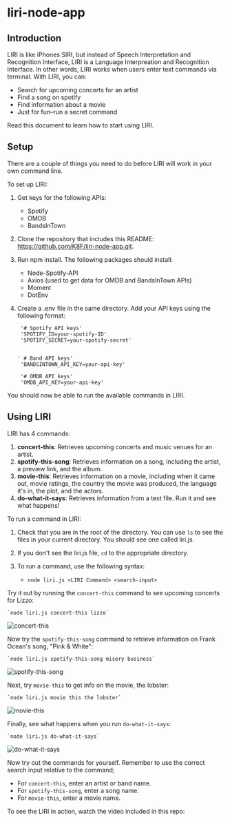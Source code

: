 # liri-node-app

## Introduction

LIRI is like iPhones SIRI, but instead of Speech Interpretation and Recognition Interface, LIRI is a Language Interpreation and Recognition Interface. In other words, LIRI works when users enter text commands via terminal. With LIRI, you can: 

* Search for upcoming concerts for an artist
* Find a song on spotify
* Find information about a movie
* Just for fun–run a secret command

Read this document to learn how to start using LIRI. 

## Setup

There are a couple of things you need to do before LIRI will work in your own command line. 

To set up LIRI: 

1. Get keys for the following APIs: 
    
    * Spotify
    * OMDB
    * BandsInTown
    
1. Clone the repository that includes this README: https://github.com/K8F/liri-node-app.git. 
1. Run npm install. The following packages should install: 

    * Node-Spotify-API
    * Axios (used to get data for OMDB and BandsInTown APIs)
    * Moment
    * DotEnv
    
1. Create a .env file in the same directory. Add your API keys using the following format: 

        '# Spotify API keys'
        'SPOTIFY_ID=your-spotify-ID'
        'SPOTIFY_SECRET=your-spotify-secret'
        

       ' # Band API keys'
        'BANDSINTOWN_API_KEY=your-api-key'

        '# OMDB API keys'
        'OMDB_API_KEY=your-api-key'
        
You should now be able to run the available commands in LIRI. 

## Using LIRI

LIRI has 4 commands: 

1. **concert-this**:  Retrieves upcoming concerts and music venues for an artist. 
1. **spotify-this-song**: Retrieves information on a song, including the artist, a preview link, and the album.
1. **movie-this**: Retrieves information on a movie, including when it came out, movie ratings, the country the movie was produced, the language it's in, the  plot, and the actors. 
1. **do-what-it-says**: Retrieves information from a text file. Run it and see what happens!

To run a command in LIRI: 
1. Check that you are in the root of the directory.  You can use `ls` to see the files in your current directory. You should see one called liri.js. 
2. If you don't see the liri.js file, `cd` to the appropriate directory.
3. To run a command, use the following syntax: 
    
    * `node liri.js <LIRI Command> <search-input>`
    
Try it out by running the `concert-this` command to see upcoming concerts for Lizzo: 

    `node liri.js concert-this lizzo`

![concert-this](concert-this.gif)

 
Now try the `spotify-this-song` command to retrieve information on Frank Ocean's song, "Pink & White":

    `node liri.js spotify-this-song misery business`
    
![spotify-this-song](spotify-this-song.gif)

    
Next, try `movie-this` to get info on the movie, the lobster: 

    `node liri.js movie this the lobster`

![movie-this](movie-this.gif)


Finally, see what happens when you run `do-what-it-says`:

    `node liri.js do-what-it-says`

![do-what-it-says](do-what-it-says.gif)



Now try out the commands for yourself. Remember to use the correct search input relative to the command; 

* For `concert-this`, enter an artist or band name.
* For `spotify-this-song`, enter a song name.
* For `movie-this`, enter a movie name.

To see the LIRI in action, watch the video included in this repo: 




        

